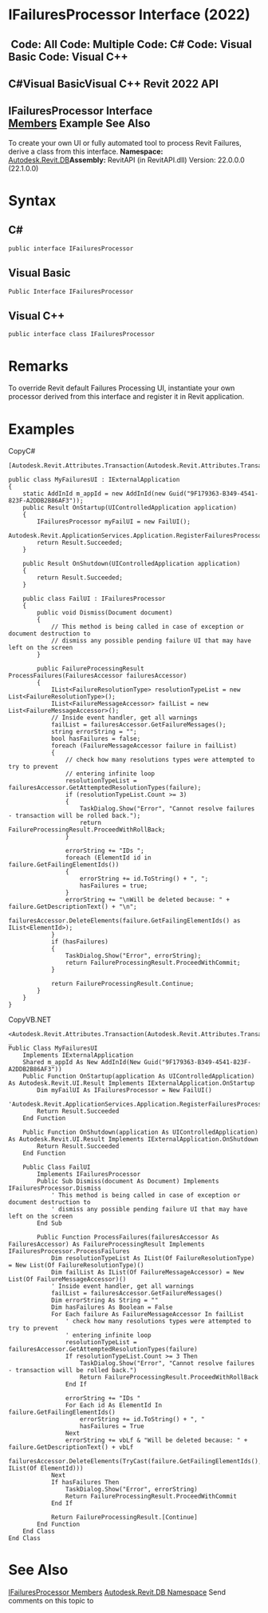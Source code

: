 # IFailuresProcessor Interface (2022)

﻿
 Code: All Code: Multiple Code: C# Code: Visual Basic Code: Visual C++   
---  
C#Visual BasicVisual C++
Revit 2022 API  
---  
IFailuresProcessor Interface  
[Members](04be4407-94c6-a5f0-a5a4-1ab2a3d831f4.md "IFailuresProcessor Members") Example See Also  
---  
To create your own UI or fully automated tool to process Revit Failures, derive a class from this interface. 
**Namespace:** [Autodesk.Revit.DB](87546ba7-461b-c646-cbb1-2cb8f5bff8b2.md "Autodesk.Revit.DB Namespace")**Assembly:** RevitAPI (in RevitAPI.dll) Version: 22.0.0.0 (22.1.0.0)
# Syntax
C#  
---  
```text
public interface IFailuresProcessor
```
  
Visual Basic  
---  
```text
Public Interface IFailuresProcessor
```
  
Visual C++  
---  
```text
public interface class IFailuresProcessor
```
  
# Remarks
To override Revit default Failures Processing UI, instantiate your own processor derived from this interface and register it in Revit application. 
# Examples
CopyC#
```text
[Autodesk.Revit.Attributes.Transaction(Autodesk.Revit.Attributes.TransactionMode.Manual)]

public class MyFailuresUI : IExternalApplication
{
    static AddInId m_appId = new AddInId(new Guid("9F179363-B349-4541-823F-A2DDB2B86AF3"));
    public Result OnStartup(UIControlledApplication application)
    {
        IFailuresProcessor myFailUI = new FailUI();
        Autodesk.Revit.ApplicationServices.Application.RegisterFailuresProcessor(myFailUI);
        return Result.Succeeded;
    }

    public Result OnShutdown(UIControlledApplication application)
    {
        return Result.Succeeded;
    }

    public class FailUI : IFailuresProcessor
    {
        public void Dismiss(Document document)
        {
            // This method is being called in case of exception or document destruction to 
            // dismiss any possible pending failure UI that may have left on the screen
        }

        public FailureProcessingResult ProcessFailures(FailuresAccessor failuresAccessor)
        {
            IList<FailureResolutionType> resolutionTypeList = new List<FailureResolutionType>();
            IList<FailureMessageAccessor> failList = new List<FailureMessageAccessor>();
            // Inside event handler, get all warnings
            failList = failuresAccessor.GetFailureMessages(); 
            string errorString = "";
            bool hasFailures = false;
            foreach (FailureMessageAccessor failure in failList)
            {
                // check how many resolutions types were attempted to try to prevent
                // entering infinite loop
                resolutionTypeList = failuresAccessor.GetAttemptedResolutionTypes(failure);
                if (resolutionTypeList.Count >= 3)
                {
                    TaskDialog.Show("Error", "Cannot resolve failures - transaction will be rolled back.");
                    return FailureProcessingResult.ProceedWithRollBack;
                }

                errorString += "IDs ";
                foreach (ElementId id in failure.GetFailingElementIds())
                {
                    errorString += id.ToString() + ", ";
                    hasFailures = true;
                }
                errorString += "\nWill be deleted because: " + failure.GetDescriptionText() + "\n";
                failuresAccessor.DeleteElements(failure.GetFailingElementIds() as IList<ElementId>);
            }
            if (hasFailures)
            {
                TaskDialog.Show("Error", errorString);
                return FailureProcessingResult.ProceedWithCommit;
            }

            return FailureProcessingResult.Continue;
        }
    }
}
```

CopyVB.NET
```text
<Autodesk.Revit.Attributes.Transaction(Autodesk.Revit.Attributes.TransactionMode.Manual)> _
Public Class MyFailuresUI
    Implements IExternalApplication
    Shared m_appId As New AddInId(New Guid("9F179363-B349-4541-823F-A2DDB2B86AF3"))
    Public Function OnStartup(application As UIControlledApplication) As Autodesk.Revit.UI.Result Implements IExternalApplication.OnStartup
        Dim myFailUI As IFailuresProcessor = New FailUI()
        'Autodesk.Revit.ApplicationServices.Application.RegisterFailuresProcessor(myFailUI);
        Return Result.Succeeded
    End Function

    Public Function OnShutdown(application As UIControlledApplication) As Autodesk.Revit.UI.Result Implements IExternalApplication.OnShutdown
        Return Result.Succeeded
    End Function

    Public Class FailUI
        Implements IFailuresProcessor
        Public Sub Dismiss(document As Document) Implements IFailuresProcessor.Dismiss
            ' This method is being called in case of exception or document destruction to 
            ' dismiss any possible pending failure UI that may have left on the screen
        End Sub

        Public Function ProcessFailures(failuresAccessor As FailuresAccessor) As FailureProcessingResult Implements IFailuresProcessor.ProcessFailures
            Dim resolutionTypeList As IList(Of FailureResolutionType) = New List(Of FailureResolutionType)()
            Dim failList As IList(Of FailureMessageAccessor) = New List(Of FailureMessageAccessor)()
            ' Inside event handler, get all warnings
            failList = failuresAccessor.GetFailureMessages()
            Dim errorString As String = ""
            Dim hasFailures As Boolean = False
            For Each failure As FailureMessageAccessor In failList
                ' check how many resolutions types were attempted to try to prevent
                ' entering infinite loop
                resolutionTypeList = failuresAccessor.GetAttemptedResolutionTypes(failure)
                If resolutionTypeList.Count >= 3 Then
                    TaskDialog.Show("Error", "Cannot resolve failures - transaction will be rolled back.")
                    Return FailureProcessingResult.ProceedWithRollBack
                End If

                errorString += "IDs "
                For Each id As ElementId In failure.GetFailingElementIds()
                    errorString += id.ToString() + ", "
                    hasFailures = True
                Next
                errorString += vbLf & "Will be deleted because: " + failure.GetDescriptionText() + vbLf
                failuresAccessor.DeleteElements(TryCast(failure.GetFailingElementIds(), IList(Of ElementId)))
            Next
            If hasFailures Then
                TaskDialog.Show("Error", errorString)
                Return FailureProcessingResult.ProceedWithCommit
            End If

            Return FailureProcessingResult.[Continue]
        End Function
    End Class
End Class
```

# See Also
[IFailuresProcessor Members](04be4407-94c6-a5f0-a5a4-1ab2a3d831f4.md "IFailuresProcessor Members")
[Autodesk.Revit.DB Namespace](87546ba7-461b-c646-cbb1-2cb8f5bff8b2.md "Autodesk.Revit.DB Namespace")
Send comments on this topic to 
